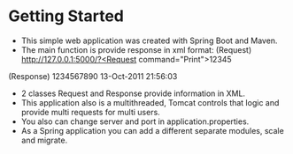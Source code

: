 # Getting Started

* This simple web application was created with Spring Boot and Maven. 
* The main function is provide response in xml format:
(Request) 
http://127.0.0.1:5000/?<Request command="Print"><ticketid>12345</ticketid></Request>

(Response) 
<Response status=”Successful”>
<ticketid>1234567890</ticketid>
<datetime>13-Oct-2011 21:56:03</Datetime> </Response>

* 2 classes Request and Response provide information in XML.
* This application also is a multithreaded, Tomcat controls that logic and provide multi requests for multi users.
* You also can change server and port in application.properties.
* As a Spring application you can add a different separate modules, scale and migrate.